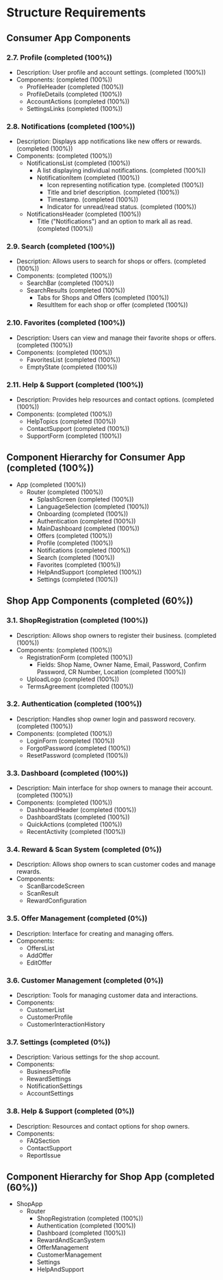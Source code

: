 # Structure Requirements

## Consumer App Components

### 2.7. Profile (completed (100%))

- Description: User profile and account settings. (completed (100%))
- Components: (completed (100%))
  - ProfileHeader (completed (100%))
  - ProfileDetails (completed (100%))
  - AccountActions (completed (100%))
  - SettingsLinks (completed (100%))

### 2.8. Notifications (completed (100%))

- Description: Displays app notifications like new offers or rewards. (completed (100%))
- Components: (completed (100%))
  - NotificationsList (completed (100%))
    - A list displaying individual notifications. (completed (100%))
    - NotificationItem (completed (100%))
      - Icon representing notification type. (completed (100%))
      - Title and brief description. (completed (100%))
      - Timestamp. (completed (100%))
      - Indicator for unread/read status. (completed (100%))
  - NotificationsHeader (completed (100%))
    - Title ("Notifications") and an option to mark all as read. (completed (100%))

### 2.9. Search (completed (100%))

- Description: Allows users to search for shops or offers. (completed (100%))
- Components: (completed (100%))
  - SearchBar (completed (100%))
  - SearchResults (completed (100%))
    - Tabs for Shops and Offers (completed (100%))
    - ResultItem for each shop or offer (completed (100%))

### 2.10. Favorites (completed (100%))

- Description: Users can view and manage their favorite shops or offers. (completed (100%))
- Components: (completed (100%))
  - FavoritesList (completed (100%))
  - EmptyState (completed (100%))

### 2.11. Help & Support (completed (100%))

- Description: Provides help resources and contact options. (completed (100%))
- Components: (completed (100%))
  - HelpTopics (completed (100%))
  - ContactSupport (completed (100%))
  - SupportForm (completed (100%))

## Component Hierarchy for Consumer App (completed (100%))

- App (completed (100%))
  - Router (completed (100%))
    - SplashScreen (completed (100%))
    - LanguageSelection (completed (100%))
    - Onboarding (completed (100%))
    - Authentication (completed (100%))
    - MainDashboard (completed (100%))
    - Offers (completed (100%))
    - Profile (completed (100%))
    - Notifications (completed (100%))
    - Search (completed (100%))
    - Favorites (completed (100%))
    - HelpAndSupport (completed (100%))
    - Settings (completed (100%))

## Shop App Components (completed (60%))

### 3.1. ShopRegistration (completed (100%))

- Description: Allows shop owners to register their business. (completed (100%))
- Components: (completed (100%))
  - RegistrationForm (completed (100%))
    - Fields: Shop Name, Owner Name, Email, Password, Confirm Password, CR Number, Location (completed (100%))
  - UploadLogo (completed (100%))
  - TermsAgreement (completed (100%))

### 3.2. Authentication (completed (100%))

- Description: Handles shop owner login and password recovery. (completed (100%))
- Components: (completed (100%))
  - LoginForm (completed (100%))
  - ForgotPassword (completed (100%))
  - ResetPassword (completed (100%))

### 3.3. Dashboard (completed (100%))

- Description: Main interface for shop owners to manage their account. (completed (100%))
- Components: (completed (100%))
  - DashboardHeader (completed (100%))
  - DashboardStats (completed (100%))
  - QuickActions (completed (100%))
  - RecentActivity (completed (100%))

### 3.4. Reward & Scan System (completed (0%))

- Description: Allows shop owners to scan customer codes and manage rewards.
- Components:
  - ScanBarcodeScreen
  - ScanResult
  - RewardConfiguration

### 3.5. Offer Management (completed (0%))

- Description: Interface for creating and managing offers.
- Components:
  - OffersList
  - AddOffer
  - EditOffer

### 3.6. Customer Management (completed (0%))

- Description: Tools for managing customer data and interactions.
- Components:
  - CustomerList
  - CustomerProfile
  - CustomerInteractionHistory

### 3.7. Settings (completed (0%))

- Description: Various settings for the shop account.
- Components:
  - BusinessProfile
  - RewardSettings
  - NotificationSettings
  - AccountSettings

### 3.8. Help & Support (completed (0%))

- Description: Resources and contact options for shop owners.
- Components:
  - FAQSection
  - ContactSupport
  - ReportIssue

## Component Hierarchy for Shop App (completed (60%))

- ShopApp
  - Router
    - ShopRegistration (completed (100%))
    - Authentication (completed (100%))
    - Dashboard (completed (100%))
    - RewardAndScanSystem
    - OfferManagement
    - CustomerManagement
    - Settings
    - HelpAndSupport
